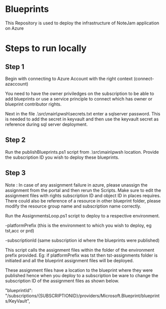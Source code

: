 # Blueprints

This Repository is used to deploy the infrastructure of NoteJam application on Azure

# Steps to run locally

## Step 1

Begin with connecting to Azure Account with the right context (connect-azaccount)

You need to have the owner priviledges on the subscription to be able to add blueprints or use a service principle to connect which has owner or blueprint contributor rights.

Next in the file .\src\main\pwsh\secrets.txt enter a sqlserver password. This is needed to add the secret in keyvault and then use the keyvault secret as reference during sql server deployment.

## Step 2

Run the publishBlueprints.ps1 script from .\src\main\pwsh location.
Provide the subscription ID you wish to deploy these blueprints.

## Step 3

Note : In case of any assignment failure in azure, please unassign the assignment from the portal and then rerun the Scripts.
Make sure to edit the assignment files with rights subscription ID and object ID in places requires. There could also be reference of a resource in other blueprint folder, please modify the resource group name and subscription name correctly.

Run the AssignmentsLoop.ps1 script to deploy to a respective environment.

-platformPrefix (this is the environment to which you wish to deploy, eg tst,acc or prd)

-subscriptionId (same subscription id where the blueprints were published)

This script calls the assignment files within the folder of the environment prefix provided. Eg: if platformPrefix was tst then tst-assignments folder is initiated and all the blueprint assignment files will be deployed.

These assignment files have a location to the blueprint where they were published hence when you deploy to a subscription be ware to change the subscription ID of the assignment files as shown below.

"blueprintId": "/subscriptions/{SUBSCRIPTIONID}/providers/Microsoft.Blueprint/blueprints/KeyVault",
